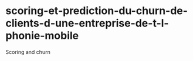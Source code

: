 # scoring-et-prediction-du-churn-de-clients-d-une-entreprise-de-t-l-phonie-mobile
Scoring and churn
